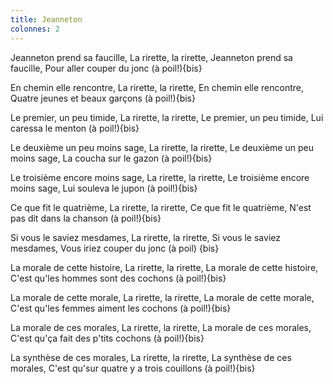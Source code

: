 ```yaml
---
title: Jeanneton
colonnes: 2
---
```

Jeanneton prend sa faucille,
La rirette, la rirette,
Jeanneton prend sa faucille,
Pour aller couper du jonc (à poil!){bis}

En chemin elle rencontre,
La rirette, la rirette,
En chemin elle rencontre,
Quatre jeunes et beaux garçons (à poil!){bis}

Le premier, un peu timide,
La rirette, la rirette,
Le premier, un peu timide,
Lui caressa le menton (à poil!){bis}

Le deuxième un peu moins sage,
La rirette, la rirette,
Le deuxième un peu moins sage,
La coucha sur le gazon (à poil!){bis}

Le troisième encore moins sage,
La rirette, la rirette,
Le troisième encore moins sage,
Lui souleva le jupon (à poil!){bis}

Ce que fit le quatrième,
La rirette, la rirette,
Ce que fit le quatrième,
N'est pas dit dans la chanson (à poil!){bis}

Si vous le saviez mesdames,
La rirette, la rirette,
Si vous le saviez mesdames,
Vous iriez couper du jonc (à poil) {bis}

La morale de cette histoire,
La rirette, la rirette,
La morale de cette histoire,
C'est qu'les hommes sont des cochons (à poil!){bis}

La morale de cette morale,
La rirette, la rirette,
La morale de cette morale,
C'est qu'les femmes aiment les cochons (à poil!){bis}

La morale de ces morales,
La rirette, la rirette,
La morale de ces morales,
C'est qu'ça fait des p'tits cochons (à poil!){bis}

La synthèse de ces morales,
La rirette, la rirette,
La synthèse de ces morales,
C'est qu'sur quatre y a trois couillons (à poil!){bis}